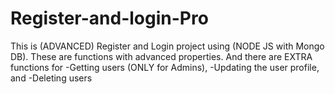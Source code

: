# Register-and-login-Pro
This is (ADVANCED) Register and Login project using (NODE JS with Mongo DB). These are functions with advanced properties. And there are EXTRA functions for -Getting users (ONLY for Admins), -Updating the user profile, and -Deleting users  

